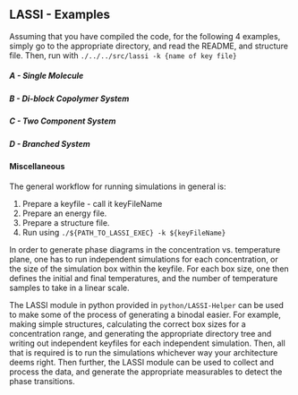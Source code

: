 LASSI - Examples
----------------

Assuming that you have compiled the code, for the following 4 examples, simply go to the appropriate directory,
and read the README, and structure file. Then, run with `./../../src/lassi -k {name of key file}`

##### A - Single Molecule



##### B - Di-block Copolymer System


##### C - Two Component System


##### D - Branched System



#### Miscellaneous
The general workflow for running simulations in general is:
1. Prepare a keyfile - call it keyFileName
2. Prepare an energy file.
3. Prepare a structure file.
4. Run using `./${PATH_TO_LASSI_EXEC} -k ${keyFileName}`

In order to generate phase diagrams in the concentration vs. temperature
plane, one has to run independent simulations for each concentration,
or the size of the simulation box within the keyfile. For each box size,
one then defines the initial and final temperatures, and the number of
temperature samples to take in a linear scale.

The LASSI module in python provided in `python/LASSI-Helper` can be used
to make some of the process of generating a binodal easier. For example,
making simple structures, calculating the correct box sizes for a
concentration range, and generating the appropriate directory tree and 
writing out independent keyfiles for each independent simulation. Then,
all that is required is to run the simulations whichever way your
architecture deems right. Then further, the LASSI module can be used
to collect and process the data, and generate the appropriate measurables
to detect the phase transitions.

